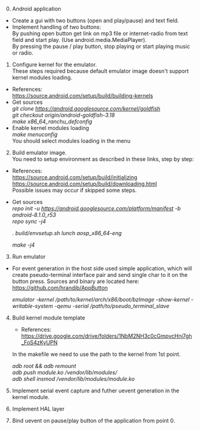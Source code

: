 0. Android application
  - Create a gui with two buttons (open and play/pause) and text field.
  - Implement handling of two buttons:  
    By pushing open button get link on mp3 file or internet-radio from text field and start play. (Use android.media.MediaPlayer).  
    By pressing the pause / play button, stop playing or start playing music or radio.

1. Configure kernel for the emulator.  
   These steps required because default emulator image doesn't support kernel modules loading.  
  - References:  
     https://source.android.com/setup/build/building-kernels
  - Get sources  
     *git clone https://android.googlesource.com/kernel/goldfish*  
     *git checkout origin/android-goldfish-3.18*  
     *make x86_64_ranchu_defconfig*
  - Enable kernel modules loading  
     *make menuconfig*  
     You should select modules loading in the menu
2. Build emulator image.  
    You need to setup environment as described in these links, step by step:  
  - References:  
    https://source.android.com/setup/build/initializing  
    https://source.android.com/setup/build/downloading.html  
    Possible issues may occur if skipped some steps.
  - Get sources  
    *repo init -u https://android.googlesource.com/platform/manifest -b android-8.1.0_r53*  
    *repo sync -j4*
    
    *. build/envsetup.sh*
    *lunch aosp_x86_64-eng*

    *make -j4*

3. Run emulator  
  - For event generation in the host side used simple application,
    which will create pseudo-terminal interface pair and send single char to it
    on the button press. Sources and binary are located here:
    https://github.com/hrandib/AppButton

    *emulator -kernel /path/to/kernel/arch/x86/boot/bzImage
    -show-kernel -writable-system -qemu -serial /path/to/pseudo_terminal_slave*

4. Build kernel module template
    - References:
    https://drive.google.com/drive/folders/1NbM2NH3c0cGmpvcHnj7gh_FoS4zKyUPN

    In the makefile we need to use the path to the kernel from 1st point.

    *adb root && adb remount*  
    *adb push module.ko /vendor/lib/modules/*  
    *adb shell insmod /vendor/lib/modules/module.ko*  

5. Implement serial event capture and futher uevent generation in the kernel module.
  
6. Implement HAL layer
  
7. Bind uevent on pause/play button of the application from point 0.
